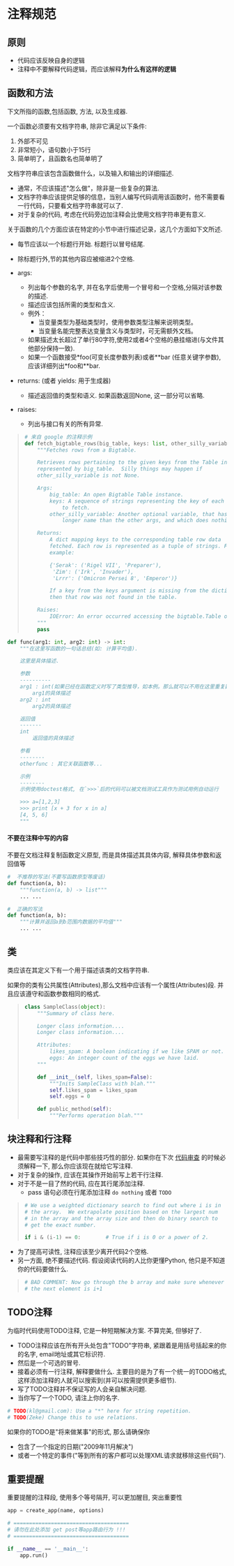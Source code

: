 # 注释规范

## 原则

* 代码应该反映自身的逻辑
* 注释中不要解释代码逻辑，而应该解释**为什么有这样的逻辑**

## 函数和方法

下文所指的函数,包括函数, 方法, 以及生成器.

一个函数必须要有文档字符串, 除非它满足以下条件:
1.  外部不可见
2.  非常短小，语句数小于15行
3.  简单明了，且函数名也简单明了

文档字符串应该包含函数做什么，以及输入和输出的详细描述.
- 通常，不应该描述"怎么做"，除非是一些复杂的算法.
- 文档字符串应该提供足够的信息，当别人编写代码调用该函数时，他不需要看一行代码，只要看文档字符串就可以了.
- 对于复杂的代码, 考虑在代码旁边加注释会比使用文档字符串更有意义.

关于函数的几个方面应该在特定的小节中进行描述记录，这几个方面如下文所述.
- 每节应该以一个标题行开始. 标题行以冒号结尾.
- 除标题行外,节的其他内容应被缩进2个空格.

- args:
  - 列出每个参数的名字, 并在名字后使用一个冒号和一个空格,分隔对该参数的描述.
  - 描述应该包括所需的类型和含义.
  - 例外：
    - 当变量类型为基础类型时，使用参数类型注解来说明类型。
    - 当变量名能完整表达变量含义与类型时，可无需额外文档。
  - 如果描述太长超过了单行80字符,使用2或者4个空格的悬挂缩进(与文件其他部分保持一致).
  - 如果一个函数接受\*foo(可变长度参数列表)或者\*\*bar (任意关键字参数),应该详细列出\*foo和\*\*bar.

- returns: (或者 yields: 用于生成器)
  - 描述返回值的类型和语义. 如果函数返回None, 这一部分可以省略.

- raises:
  - 列出与接口有关的所有异常.

> ``` python
> # 来自 google 的注释示例
> def fetch_bigtable_rows(big_table, keys: list, other_silly_variable=None) -> dict:
>     """Fetches rows from a Bigtable.
>
>     Retrieves rows pertaining to the given keys from the Table instance
>     represented by big_table.  Silly things may happen if
>     other_silly_variable is not None.
>
>     Args:
>         big_table: An open Bigtable Table instance.
>         keys: A sequence of strings representing the key of each table row
>             to fetch.
>         other_silly_variable: Another optional variable, that has a much
>             longer name than the other args, and which does nothing.
>
>     Returns:
>         A dict mapping keys to the corresponding table row data
>         fetched. Each row is represented as a tuple of strings. For
>         example:
>
>         {'Serak': ('Rigel VII', 'Preparer'),
>          'Zim': ('Irk', 'Invader'),
>          'Lrrr': ('Omicron Persei 8', 'Emperor')}
>
>         If a key from the keys argument is missing from the dictionary,
>         then that row was not found in the table.
>
>     Raises:
>         IOError: An error occurred accessing the bigtable.Table object.
>     """
>     pass
> ```


```python
def func(arg1: int, arg2: int) -> int:
    """在这里写函数的一句话总结(如: 计算平均值).

    这里是具体描述.

    参数
    ----------
    arg1 : int(如果已经在函数定义时写了类型推导，如本例。那么就可以不用在这里重复数据类型。下同)
        arg1的具体描述
    arg2 : int
        arg2的具体描述

    返回值
    -------
    int
        返回值的具体描述

    参看
    --------
    otherfunc : 其它关联函数等...

    示例
    --------
    示例使用doctest格式, 在`>>>`后的代码可以被文档测试工具作为测试用例自动运行

    >>> a=[1,2,3]
    >>> print [x + 3 for x in a]
    [4, 5, 6]
    """
```

#### 不要在注释中写的内容

不要在文档注释复制函数定义原型, 而是具体描述其具体内容, 解释具体参数和返回值等

```python
#  不推荐的写法(不要写函数原型等废话)
def function(a, b):
    """function(a, b) -> list"""
    ... ...

#  正确的写法
def function(a, b):
    """计算并返回a到b范围内数据的平均值"""
    ... ...
```

## 类

类应该在其定义下有一个用于描述该类的文档字符串.

如果你的类有公共属性(Attributes),那么文档中应该有一个属性(Attributes)段. 并且应该遵守和函数参数相同的格式.

> ``` python
> class SampleClass(object):
>     """Summary of class here.
>
>     Longer class information....
>     Longer class information....
>
>     Attributes:
>         likes_spam: A boolean indicating if we like SPAM or not.
>         eggs: An integer count of the eggs we have laid.
>     """
>
>     def __init__(self, likes_spam=False):
>         """Inits SampleClass with blah."""
>         self.likes_spam = likes_spam
>         self.eggs = 0
>
>     def public_method(self):
>         """Performs operation blah."""
> ```

## 块注释和行注释

- 最需要写注释的是代码中那些技巧性的部分. 如果你在下次 [代码审查](http://en.wikipedia.org/wiki/Code_review) 的时候必须解释一下, 那么你应该现在就给它写注释.
- 对于复杂的操作, 应该在其操作开始前写上若干行注释.
- 对于不是一目了然的代码, 应在其行尾添加注释.
  - pass 语句必须在行尾添加注释 `do nothing` 或者 `TODO`
>
> ``` python
> # We use a weighted dictionary search to find out where i is in
> # the array.  We extrapolate position based on the largest num
> # in the array and the array size and then do binary search to
> # get the exact number.
>
> if i & (i-1) == 0:        # True if i is 0 or a power of 2.
> ```

- 为了提高可读性, 注释应该至少离开代码2个空格.
- 另一方面, 绝不要描述代码. 假设阅读代码的人比你更懂Python, 他只是不知道你的代码要做什么.

> ``` python
> # BAD COMMENT: Now go through the b array and make sure whenever i occurs
> # the next element is i+1
> ```

## TODO注释

为临时代码使用TODO注释, 它是一种短期解决方案. 不算完美, 但够好了.

* TODO注释应该在所有开头处包含"TODO"字符串, 紧跟着是用括号括起来的你的名字, email地址或其它标识符.
* 然后是一个可选的冒号.
* 接着必须有一行注释, 解释要做什么. 主要目的是为了有一个统一的TODO格式, 这样添加注释的人就可以搜索到(并可以按需提供更多细节).
* 写了TODO注释并不保证写的人会亲自解决问题.
* 当你写了一个TODO, 请注上你的名字.

``` python
# TODO(kl@gmail.com): Use a "*" here for string repetition.
# TODO(Zeke) Change this to use relations.
```

如果你的TODO是"将来做某事"的形式, 那么请确保你
* 包含了一个指定的日期("2009年11月解决")
* 或者一个特定的事件("等到所有的客户都可以处理XML请求就移除这些代码").

## 重要提醒
重要提醒的注释段, 使用多个等号隔开, 可以更加醒目, 突出重要性

``` python
app = create_app(name, options)

# =====================================
# 请勿在此处添加 get post等app路由行为 !!!
# =====================================

if __name__ == '__main__':
    app.run()
```
